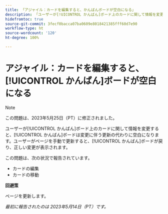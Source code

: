 ```yaml
---
title: 「アジャイル：カードを編集すると、かんばんボードが空白になる」
description: 「ユーザーが[!UICONTROL かんばん]ボード上のカードに関して情報を変更すると、[!UICONTROL かんばん]ボードは変更に伴う更新の代わりに空白になります。ユーザーがページを手動で更新すると、[!UICONTROL かんばん]ボードが戻り、正しい変更が表示されます。」
hidefromtoc: true
source-git-commit: 3fecf0bacca07ba0609e8018421385fff60d7e90
workflow-type: ht
source-wordcount: '120'
ht-degree: 100%

---
```



# アジャイル：カードを編集すると、[!UICONTROL かんばん]ボードが空白になる

>[!NOTE]
>
>この問題は、2023年5月25日（PT）に修正されました。

ユーザーが[!UICONTROL かんばん]ボード上のカードに関して情報を変更すると、[!UICONTROL かんばん]ボードは変更に伴う更新の代わりに空白になります。ユーザーがページを手動で更新すると、[!UICONTROL かんばん]ボードが戻り、正しい変更が表示されます。

この問題は、次の状況で報告されています。

* カードの編集
* カードの移動

**回避策**

ページを更新します。

_最初に報告されたのは 2023年5月14日（PT）です。_

